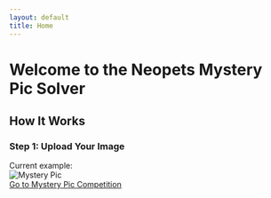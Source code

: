 ```yaml
---
layout: default
title: Home
---
```


# Welcome to the Neopets Mystery Pic Solver
## How It Works
### Step 1: Upload Your Image

Current example:
<br>
![Mystery Pic](https://images.neopets.com/games/mysterypic/1840_11790.gif)
<br>
[Go to Mystery Pic Competition](https://www.neopets.com/games/mysterypic.phtml)
